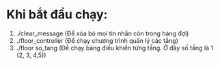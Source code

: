# Khi bắt đầu chạy:
1) ./clear_message (Để xóa bỏ mọi tin nhắn còn trong hàng đợi)
2) ./floor_controller (Để chạy chương trình quản lý các tầng)
3) ./floor so_tang (Để chạy bảng điều khiển từng tầng. Ở đây số tầng là 1 (2, 3, 4,5))
